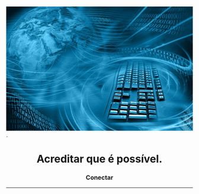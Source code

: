 ![.](banner.jpg).
<h1 align="center">Acreditar que é possível.</h1>
<h3 align="center">Conectar</h3>
  <hr>

